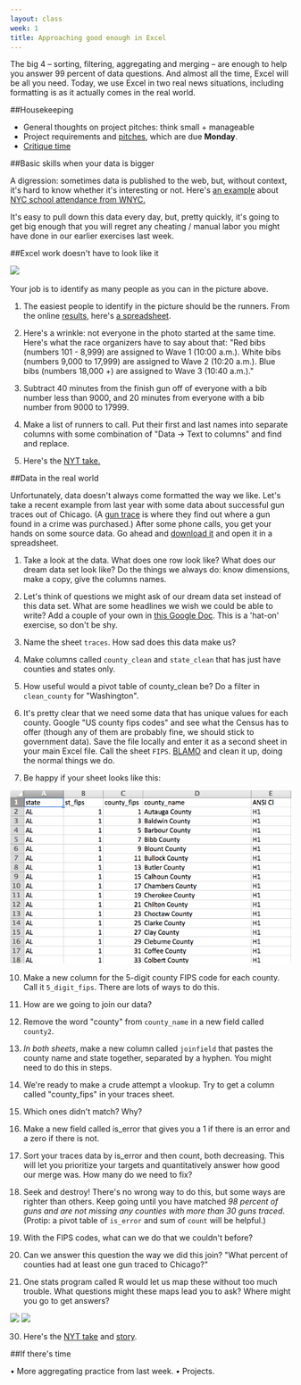 ```yaml
---
layout: class
week: 1
title: Approaching good enough in Excel
---
```


The big 4 – sorting, filtering, aggregating and merging – are enough to help you answer 99 percent of data questions. And almost all the time, Excel will be all you need. Today, we use Excel in two real news situations, including formatting is as it actually comes in the real world.

##Housekeeping

- General thoughts on project pitches: think small + manageable
- Project requirements and [pitches](../../projects/), which are due **Monday**.
- [Critique time](https://github.com/kpq/nyu-data-journalism-fall-2014/wiki/Critique-schedule)

##Basic skills when your data is bigger

A digression: sometimes data is published to the web, but, without context, it's hard to know whether it's interesting or not. Here's <a href = "http://schools.nyc.gov/AboutUs/schools/data/Attendance.htm">an example</a> about 
<a href = "http://www.wnyc.org/story/fewer-faces-nyc-schools-after-storm/">NYC school attendance from WNYC.</a>

It's easy to pull down this data every day, but, pretty quickly, it's going to get big enough that you will regret any cheating / manual labor you might have done in our earlier exercises last week.

##Excel work doesn't have to look like it

<img src="http://graphics8.nytimes.com/packages/images/multimedia/bundles/projects/2013/BostonMoment/moment1600.jpg">

Your job is to identify as many people as you can in the picture above.

1. The easiest people to identify in the picture should be the runners. From  the online <a href="http://boston-iframe.r.mikatiming.de/2013/?event=R&idp=999999117A7326000008693E&pid=start">results</a>, here's [a spreadsheet](close-finishers.xls).

2. Here's a wrinkle: not everyone in the photo started at the same time. Here's what the race organizers have to say about that: "Red bibs (numbers 101 - 8,999) are assigned to Wave 1 (10:00 a.m.). White bibs (numbers 9,000 to 17,999) are assigned to Wave 2 (10:20 a.m.). Blue bibs (numbers 18,000 +) are assigned to Wave 3 (10:40 a.m.)."

3. Subtract 40 minutes from the finish gun off of everyone with a bib number less than 9000, and 20 minutes from everyone with a bib number from 9000 to 17999.

4. Make a list of runners to call. Put their first and last names into separate columns with some combination of "Data -> Text to columns" and find and replace.

5. Here's the <a href="http://www.nytimes.com/interactive/2013/04/22/sports/boston-moment.html">NYT take.</a>

 
##Data in the real world

Unfortunately, data doesn't always come formatted the way we like. Let's take a recent example from last year with some data about successful gun traces out of Chicago. (A [gun trace](http://www.atf.gov/publications/factsheets/factsheet-national-tracing-center.html) is where they find out where a gun found in a crime was purchased.) After some phone calls, you get your hands on some source data. Go ahead and [download it](county-data.txt) and open it in a spreadsheet.

1. Take a look at the data. What does one row look like? What does our dream data set look like? Do the things we always do: know dimensions, make a copy, give the columns names.

1. Let's think of questions we might ask of our dream data set instead of this data set. What are some headlines we wish we could be able to write? Add a couple of your own in [this Google Doc](https://docs.google.com/document/d/19bZ5tU5acdgRGX45qU_MPYHaCMNaP1cQap094SkXs6o/edit?usp=sharing). This is a 'hat-on' exercise, so don't be shy.

3. Name the sheet `traces`. How sad does this data make us? 

4. Make columns called `county_clean` and `state_clean` that has just have counties and states only. 

5. How useful would a pivot table of county_clean be? Do a filter in `clean_county` for "Washington". 

6. It's pretty clear that we need some data that has unique values for each county. Google "US county fips codes" and see what the Census has to offer (though any of them are probably fine, we should stick to government data). Save the file locally and enter it as a second sheet in your main Excel file. Call the sheet `FIPS`. <a class="hidden" href="https://www.census.gov/geo/reference/codes/files/national_county.txt">BLAMO</a> and clean it up, doing the normal things we do.

8. Be happy if your sheet looks like this:
  <img src="Screenshot 2014-03-02 16.42.54.png">

10. Make a new column for the 5-digit county FIPS code for each county. Call it ```5_digit_fips```. There are lots of ways to do this.

11. How are we going to join our data?

11. Remove the word "county" from ```county_name``` in a new field called ```county2```.

11. *In both sheets*, make a new column called `joinfield` that pastes the county name and state together, separated by a hyphen. You might need to do this in steps.

14. We're ready to make a crude attempt a vlookup. Try to get a column called "county_fips" in your traces sheet.

15. Which ones didn't match? Why?

16. Make a new field called is_error that gives you a 1 if there is an error and a zero if there is not.

17. Sort your traces data by is_error and then count, both decreasing. This will let you prioritize your targets and quantitatively answer how good our merge was. How many do we need to fix? 

18. Seek and destroy! There's no wrong way to do this, but some ways are righter than others. Keep going until you have matched *98 percent of guns and are not missing any counties with more than 30 guns traced*. (Protip: a pivot table of `is_error` and sum of `count` will be helpful.)

27. With the FIPS codes, what can we do that we couldn't before?

28. Can we answer this question the way we did this join? "What percent of counties had at least one gun traced to Chicago?"

29. One stats program called R would let us map these without too much trouble. What questions might these maps lead you to ask? Where might you go to get answers?
  <img src="http://kpq.github.io/r-tutorials/assets/images/chicago-map-10.png">
  <img src="http://kpq.github.io/r-tutorials/assets/images/chicago-map-12.png">

30. Here's the <a href="http://www.nytimes.com/interactive/2013/01/29/us/where-50000-guns-in-chicago-came-from.html?ref=us">NYT take</a> and <a href="http://www.nytimes.com/2013/01/30/us/strict-chicago-gun-laws-cant-stem-fatal-shots.html?pagewanted=all">story</a>.

##If there's time

• More aggregating practice from last week.
• Projects.